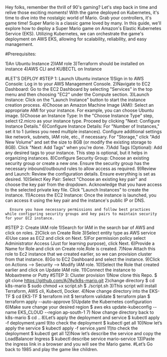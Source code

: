 Hey folks, remember the thrill of 90's gaming? Let's step back in time and relive those exciting moments! With the game deployed on Kubernetes,
it's time to dive into the nostalgic world of Mario. Grab your controllers, it's game time!
Super Mario is a classic game loved by many. In this guide, we'll explore how to deploy a Super Mario game on Amazon's Elastic Kubernetes Service (EKS).
Utilizing Kubernetes, we can orchestrate the game's deployment on AWS EKS, allowing for scalability, reliability, and easy management.

#Prerequisites:

1)An Ubuntu Instance
2)IAM role
3)Terraform should be installed on instance
4)AWS CLI and KUBECTL on Instance

#LET'S DEPLOY
#STEP 1: Launch Ubuntu instance
    1)Sign in to AWS Console: Log in to your AWS Management Console.
    2)Navigate to EC2 Dashboard: Go to the EC2 Dashboard by selecting "Services" in the top menu and then choosing "EC2" under the Compute section.
    3)Launch Instance: Click on the "Launch Instance" button to start the instance creation process.
    4)Choose an Amazon Machine Image (AMI): Select an appropriate AMI for your instance. For example, you can choose Ubuntu image.
    5)Choose an Instance Type: In the "Choose Instance Type" step, select t2.micro as your instance type. Proceed by clicking "Next: Configure Instance Details."
    6)Configure Instance Details:
          For "Number of Instances," set it to 1 (unless you need multiple instances).
          Configure additional settings like network, subnets, IAM role, etc., if necessary.
          For "Storage," click "Add New Volume" and set the size to 8GB (or modify the existing storage to 8GB).
          Click "Next: Add Tags" when you're done.
    7)Add Tags (Optional): Add any desired tags to your instance. This step is optional, but it helps in organizing instances.
    8)Configure Security Group:
          Choose an existing security group or create a new one.
          Ensure the security group has the necessary inbound/outbound rules to allow access as required.
    9)Review and Launch: Review the configuration details. Ensure everything is set as desired.
    10)Select Key Pair:
          Select "Choose an existing key pair" and choose the key pair from the dropdown.
          Acknowledge that you have access to the selected private key file.
          Click "Launch Instances" to create the instance.
    11)Access the EC2 Instance: Once the instance is launched, you can access it using the key pair and the instance's public IP or DNS.

      Ensure you have necessary permissions and follow best practices while configuring security groups and key pairs to maintain security for your EC2 instance.
  #STEP 2: Create IAM role
      1)Search for IAM in the search bar of AWS and click on roles.
      2)Click on Create Role
      3)Select entity type as AWS service
      4)Use case as EC2 and click on Next.
      5)For permission policy select Administrator Access (Just for learning purpose), click Next.
      6)Provide a Name for Role and click on Create role.Role is created.
      7)Now Attach this role to Ec2 instance that we created earlier, so we can provision cluster from that instance.
      8)Go to EC2 Dashboard and select the instance.
      9)Click on Actions --> Security --> Modify IAM role.
      10)Select the Role that created earlier and click on Update IAM role.
      11)Connect the instance to Mobaxtreme or Putty
  #STEP 3: Cluster provision
      1)Now clone this Repo.
        $ git clone https://github.com/Aj7Ay/k8s-mario.git
      2)change directory
        $ cd k8s-mario
        $ sudo chmod +x script.sh
        $ ./script.sh
      3)This script will install Terraform, AWS cli, Kubectl, Docker.
      4)Now change directory into the EKS-TF
        $ cd EKS-TF
        $ terraform init
        $ terraform validate
        $ terraform plan
        $ terraform apply --auto-approve
      5)Update the Kubernetes configuration
      6)Make sure change your desired region
        $ aws eks update-kubeconfig --name EKS_CLOUD --region ap-south-1
      7) Now change directory back to k8s-mario
        $ cd ..
      8)Let’s apply the deployment and service
        $ kubectl apply -f deployment.yaml
      9)to check the deployment 
        $ kubectl get all
      10)Now let’s apply the service
        $ kubectl apply -f service.yaml
      11)to check the deployment 
        $ kubectl get all
      12)Now let’s describe the service and copy the LoadBalancer Ingress
        $ kubectl describe service mario-service
      13)Paste the ingress link in a browser and you will see the Mario game.
      #Let’s Go back to 1985 and play the game like children.



















      
